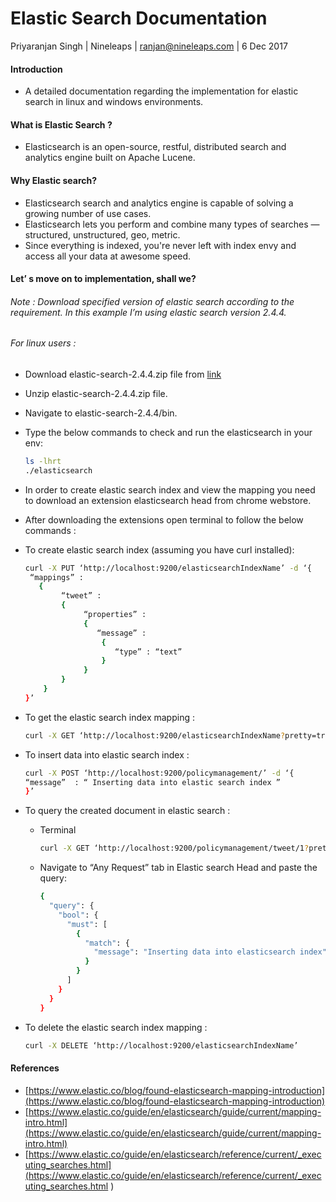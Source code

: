 # Elastic Search Documentation
 Priyaranjan Singh | Nineleaps | ranjan@nineleaps.com | 6 Dec 2017
#### Introduction
* A detailed documentation regarding the implementation for elastic search in    linux and windows environments.

#### What is Elastic Search ?
* Elasticsearch is an open-source, restful, distributed search and analytics engine built on Apache Lucene.

#### Why Elastic search?
* Elasticsearch search and analytics engine is capable of solving a growing number of use cases.
* Elasticsearch lets you perform and combine many types of searches — 
structured, unstructured, geo, metric.
* Since everything is indexed, you're never left with index envy and access all your data at awesome speed.

#### Let’ s move on to implementation, shall we? 
###### Note : Download specified version of elastic search according to the requirement. In this example I’m using elastic search version 2.4.4.

###### For linux users : 
* Download elastic-search-2.4.4.zip file from [link](https://www.elastic.co/downloads/past-releases/elasticsearch-2-4-4) 
* Unzip elastic-search-2.4.4.zip file.
* Navigate to elastic-search-2.4.4/bin.
* Type the below commands to check and run the elasticsearch in your env: 
   ```sh
   ls -lhrt
   ./elasticsearch
   ```
* In order to create elastic search index and view the mapping you need to download an extension elasticsearch head from chrome webstore.

* After downloading the extensions open terminal to follow the below commands :
* To create elastic search index (assuming you have curl installed):
  ```sh
  curl -X PUT ‘http://localhost:9200/elasticsearchIndexName’ -d ‘{
   “mappings” :
     { 
          “tweet” : 
          {   
               “properties” : 
               {
                  “message” : 
                   { 
                      “type” : “text” 
                   }
               }
          }
      }
  }’
  ```
* To get the elastic search index mapping : 
  ```sh
  curl -X GET ‘http://localhost:9200/elasticsearchIndexName?pretty=true’
  ```
* To insert data into elastic search index : 
  ```sh
  curl -X POST ‘http://localhost:9200/policymanagement/’ -d ‘{ 
  “message”  : “ Inserting data into elastic search index ” 
  }’
  ```
* To query the created document in elastic search :
  * Terminal
    ```sh
    curl -X GET ‘http://localhost:9200/policymanagement/tweet/1?pretty=true ’ 
    ```
    
  * Navigate to “Any Request” tab in Elastic search Head and paste the query: 
    ```sh
    {
      "query": {
        "bool": {
          "must": [
            {
              "match": {
                "message": "Inserting data into elasticsearch index"
              }
            }
          ]
        }
      }
    }
    ``` 
* To delete the elastic search index mapping :
  ```sh
  curl -X DELETE ‘http://localhost:9200/elasticsearchIndexName’ 
  ``` 
#### References
* [https://www.elastic.co/blog/found-elasticsearch-mapping-introduction](https://www.elastic.co/blog/found-elasticsearch-mapping-introduction)
* [https://www.elastic.co/guide/en/elasticsearch/guide/current/mapping-intro.html](https://www.elastic.co/guide/en/elasticsearch/guide/current/mapping-intro.html)
* [https://www.elastic.co/guide/en/elasticsearch/reference/current/_executing_searches.html](https://www.elastic.co/guide/en/elasticsearch/reference/current/_executing_searches.html )
